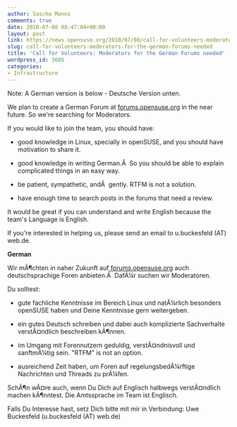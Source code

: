 ```yaml
---
author: Sascha Manns
comments: true
date: 2010-07-08 08:47:04+00:00
layout: post
link: https://news.opensuse.org/2010/07/08/call-for-volunteers-moderators-for-the-german-forums-needed/
slug: call-for-volunteers-moderators-for-the-german-forums-needed
title: 'Call for Volunteers: Moderators for the German Forums needed'
wordpress_id: 3685
categories:
- Infrastructure
---
```


Note: A German version is below - Deutsche Version unten.

We plan to create a German Forum at [forums.opensuse.org](http://forums.opensuse.org) in the near future. So we're searching for Moderators.

If you would like to join the team, you should have:



	
  * good knowledge in Linux, specially in openSUSE, and you should have motivation to share it.

	
  * good knowledge in writing German.Â  So you should be able to explain complicated things in an easy way.

	
  * be patient, sympathetic, andÂ  gently. RTFM is not a solution.

	
  * have enough time to search posts in the forums that need a review.


It would be great if you can understand and write English because the team's Language is English.

If you're interested in helping us, please send an email to u.buckesfeld (AT) web.de.

<!-- more -->

**German**

Wir mÃ¶chten in naher Zukunft auf[ forums.opensuse.org](http://forums.opensuse.org) auch deutschsprachige Foren anbieten.Â  DafÃ¼r suchen wir Moderatoren.

Du solltest:



	
  * gute fachliche Kenntnisse im Bereich Linux und natÃ¼rlich besonders openSUSE haben und Deine Kenntnisse gern weitergeben.

	
  * ein gutes Deutsch schreiben und dabei auch komplizierte Sachverhalte verstÃ¤ndlich beschreiben kÃ¶nnen.

	
  * im Umgang mit Forennutzern geduldig, verstÃ¤ndnisvoll und sanftmÃ¼tig sein. "RTFM" is not an option.

	
  * ausreichend Zeit haben, um Foren auf regelungsbedÃ¼rftige Nachrichten und Threads zu prÃ¼fen.


SchÃ¶n wÃ¤re auch, wenn Du Dich auf Englisch halbwegs verstÃ¤ndlich machen
kÃ¶nntest. Die Amtssprache im Team ist Englisch.

Falls Du Interesse hast, setz Dich bitte mit mir in Verbindung: Uwe Buckesfeld (u.buckesfeld (AT) web.de)
